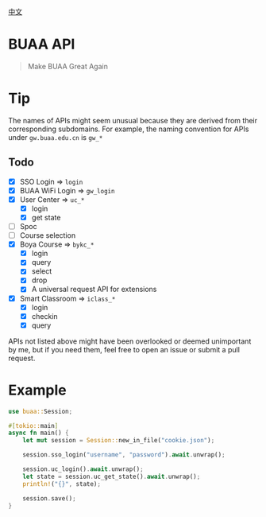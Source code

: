 [中文](./ReadmeCN.md)
# BUAA API

> Make BUAA Great Again

# Tip

The names of APIs might seem unusual because they are derived from their corresponding subdomains. For example, the naming convention for APIs under `gw.buaa.edu.cn` is `gw_*`

## Todo

- [x] SSO Login => `login`
- [x] BUAA WiFi Login => `gw_login`
- [x] User Center => `uc_*`
  - [x] login
  - [x] get state
- [ ] Spoc
- [ ] Course selection
- [x] Boya Course => `bykc_*`
  - [x] login
  - [x] query
  - [x] select
  - [x] drop
  - [x] A universal request API for extensions
- [x] Smart Classroom => `iclass_*`
  - [x] login
  - [x] checkin
  - [x] query

APIs not listed above might have been overlooked or deemed unimportant by me, but if you need them, feel free to open an issue or submit a pull request.

# Example

```rust
use buaa::Session;

#[tokio::main]
async fn main() {
    let mut session = Session::new_in_file("cookie.json");

    session.sso_login("username", "password").await.unwrap();

    session.uc_login().await.unwrap();
    let state = session.uc_get_state().await.unwrap();
    println!("{}", state);

    session.save();
}
```